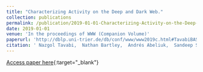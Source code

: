 ```yaml
---
title: "Characterizing Activity on the Deep and Dark Web."
collection: publications
permalink: /publication/2019-01-01-Characterizing-Activity-on-the-Deep-and-Dark-Web
date: 2019-01-01
venue: 'In the proceedings of WWW (Companion Volume)'
paperurl: 'http://dblp.uni-trier.de/db/conf/www/www2019c.html#TavabiBASFL19'
citation: ' Nazgol Tavabi,  Nathan Bartley,  Andrés Abeliuk,  Sandeep Soni,  Emilio Ferrara,  Kristina Lerman, &quot;Characterizing Activity on the Deep and Dark Web..&quot; In the proceedings of WWW (Companion Volume), 2019.'
---
```

[Access paper here](http://dblp.uni-trier.de/db/conf/www/www2019c.html#TavabiBASFL19){:target="_blank"}
